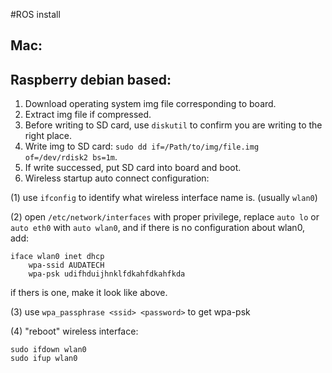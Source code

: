 #ROS install
## Mac:

## Raspberry debian based:
1. Download operating system img file corresponding to board.
2. Extract img file if compressed.
3. Before writing to SD card, use `diskutil` to confirm you are writing to the right place.
4. Write img to SD card: `sudo dd if=/Path/to/img/file.img of=/dev/rdisk2 bs=1m`. 
5. If write successed, put SD card into board and boot.
6. Wireless startup auto connect configuration:

(1) use `ifconfig` to identify what wireless interface name is. (usually `wlan0`)

(2) open `/etc/network/interfaces` with proper privilege, replace `auto lo` or `auto eth0` with `auto wlan0`, and if there is no configuration about wlan0, add:
```
iface wlan0 inet dhcp
	wpa-ssid AUDATECH
	wpa-psk udifhduijhnklfdkahfdkahfkda
```
if thers is one, make it look like above.

(3) use `wpa_passphrase <ssid> <password>` to get wpa-psk

(4) "reboot" wireless interface:
```
sudo ifdown wlan0
sudo ifup wlan0
```
